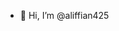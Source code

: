 - 👋 Hi, I’m @aliffian425

<!---
aliffian425/aliffian425 is a ✨ special ✨ repository because its `README.md` (this file) appears on your GitHub profile.
You can click the Preview link to take a look at your changes.
--->
